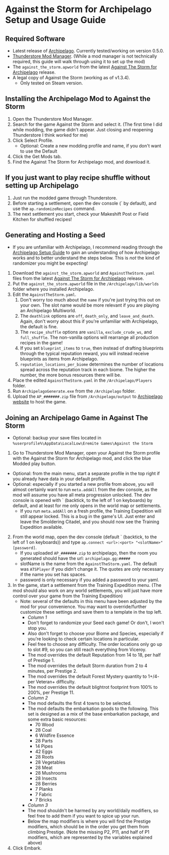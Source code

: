 # Against the Storm for Archipelago Setup and Usage Guide

## Required Software
* Latest release of [Archipelago](https://github.com/ArchipelagoMW/Archipelago/releases). Currently tested/working on version 0.5.0.
* [Thunderstore Mod Manager](https://www.overwolf.com/app/thunderstore-thunderstore_mod_manager). (While a mod manager is not technically required, this guide will walk through using it to set up the mod)
* The `against_the_storm.apworld` from the latest [Against The Storm for Archipelago](https://github.com/RyanCirincione/ArchipelagoATS/releases) release.
* A legal copy of Against the Storm (working as of v1.3.4).
   * Only tested on Steam version.

## Installing the Archipelago Mod to Against the Storm
1. Open the Thunderstore Mod Manager.
2. Search for the game Against the Storm and select it. (The first time I did while modding, the game didn't appear. Just closing and reopening Thunderstore I think worked for me)
3. Click Select Profile.
    - Optional: Create a new modding profile and name, if you don't want to use the Default
4. Click the Get Mods tab.
5. Find the Against The Storm for Archipelago mod, and download it.

## **If you just want to play recipe shuffle without setting up Archipelago**
1. Just run the modded game through Thunderstore.
2. Before starting a settlement, open the dev console (\` by default), and use the `ap.randomizeRecipes` command.
3. The next settlement you start, check your Makeshift Post or Field Kitchen for shuffled recipes!

## Generating and Hosting a Seed
* If you are unfamiliar with Archipelago, I recommend reading through the [Archipelago Setup Guide](https://archipelago.gg/tutorial/Archipelago/setup/en) to gain an understanding of how Archipelago works and to better understand the steps below. This is *not* the kind of randomizer you might be expecting!
1. Download the `against_the_storm.apworld` and `AgainstTheStorm.yaml` files from the latest [Against The Storm for Archipelago](https://github.com/RyanCirincione/ArchipelagoATS/releases) release.
2. Put the `against_the_storm.apworld` file in the `/Archipelago/lib/worlds` folder where you installed Archipelago.
3. Edit the `AgainstTheStorm.yaml`.
    1. Don't worry too much about the `name` if you're just trying this out on your own. The slot name would be more relevant if you are playing an Archipelago Multiworld.
    2. The `deathlink` options are `off`, `death_only`, and `leave_and_death`. Again, don't worry about this if you're unfamiliar with Archipelago, the default is fine.
    3. The `recipe_shuffle` options are `vanilla`, `exclude_crude_ws`, and `full_shuffle`. The non-vanilla options will rearrange all production recipes in the game!
    4. If you set `blueprint_items` to `true`, then instead of drafting blueprints through the typical reputation reward, you will instead receive blueprints as items from Archipelago.
    5. `reputation_locations_per_biome` determines the number of locations spread across the reputation track in each biome. The higher the number, the more bonus resources there will be.
4. Place the edited `AgainstTheStorm.yaml` in the `/Archipelago/Players` folder.
5. Run `ArchipelagoGenerate.exe` from the `/Archipelago` folder.
6. Upload the `AP_#######.zip` file from `/Archipelago/output` to [Archipelago website](https://archipelago.gg/uploads) to host the game.

## Joining an Archipelago Game in Against The Storm
* Optional: backup your save files located in `%userprofile%\AppData\LocalLow\Eremite Games\Against the Storm`
1. Go to Thunderstore Mod Manager, open your Against the Storm profile with the Against the Storm for Archipelago mod, and click the blue Modded play button.
* Optional: from the main menu, start a separate profile in the top right if you already have data in your default profile.
* Optional: especially if you started a new profile from above, you will almost certainly want to run `meta.addAll` from the dev console, as the mod will assume you have all meta progression unlocked. The dev console is opened with \` (backtick, to the left of 1 on keyboards) by default, and at least for me only opens in the world map or settlements.
  * If you run `meta.addAll` on a fresh profile, the Training Expedition will still appear locked. This is a bug in the game's UI. Just enter and leave the Smoldering Citadel, and you should now see the Training Expedition available.
2. From the world map, open the dev console (default \` (backtick, to the left of 1 on keyboards)) and type `ap.connect <url>:<port> "<slotName>" [password]`.
    * If you uploaded `AP_#######.zip` to archipelago, then the room you generated should have the url: `archipelago.gg:#####`
    * slotName is the name from the `AgainstTheStorm.yaml`. The default was `ATSPlayer` if you didn't change it. The quotes are only necessary if the name you set has spaces.
    * password is only necessary if you added a password to your yaml.
3. In the game, start a settlement from the Training Expedition menu. (The mod should also work on any world settlements, you will just have more control over your game from the Training Expedition)
    * Note: several of the defaults in this menu have been adjusted by the mod for your convenience. You may want to override/further customize these settings and save them to a template in the top left.
        * *Column 1*
        * Don't forget to randomize your Seed each game! Or don't, I won't stop you.
        * Also don't forget to choose your Biome and Species, especially if you're looking to check certain locations in particular.
        * Feel free to choose any difficulty. The order locations only go up to slot #9, so you can still reach everything from Viceroy.
        * The mod overrides the default Reputation from 14 to 18, per half of Prestige 1.
        * The mod overrides the default Storm duration from 2 to 4 minutes, per Prestige 2.
        * The mod overrides the default Forest Mystery quantity to 1+/4- per Veteran+ difficulty.
        * The mod overrides the default blightrot footprint from 100% to 200%, per Prestige 11.
        * *Column 2*
        * The mod defaults the first 4 towns to be selected.
        * The mod defaults the embarkation goods to the following. This set is designed as a mix of the base embarkation package, and some extra basic resources:
            * 70 Wood
            * 28 Coal
            * 6 Wildfire Essence
            * 28 Parts
            * 14 Pipes
            * 42 Eggs
            * 28 Roots
            * 28 Vegetables
            * 28 Meat
            * 28 Mushrooms
            * 28 Insects
            * 28 Berries
            * 7 Planks
            * 7 Fabric
            * 7 Bricks
        * *Column 3*
        * The mod shouldn't be harmed by any world/daily modifiers, so feel free to add them if you want to spice up your run.
        * Below the map modifiers is where you will find the Prestige modifiers, which should be in the order you get them from climbing Prestige. (Note the missing P2, P11, and half of P1 modifiers, which are represented by the variables explained above)
4. Click Embark.
